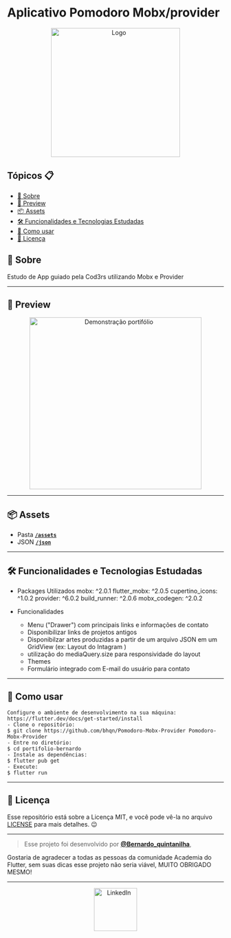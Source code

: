 

# Aplicativo Pomodoro Mobx/provider
<p align="center">
    <img src="model/images/logoo.png" width="300" alt="Logo"/>
</p>


<h2>Tópicos 📋</h2>

   <p>

   - [📖 Sobre](#-sobre)
   - [📱 Preview](#-preview)
   - [📦 Assets](#-assets)
   - [🛠️ Funcionalidades e Tecnologias Estudadas](#%EF%B8%8F-funcionalidades-e-tecnologias-estudadas)
   - [🤔 Como usar](#-como-usar)
   - [📝 Licença](#-licença)

   </p>

   <h2>📖 Sobre</h2>

<p>
 Estudo de App guiado pela Cod3rs utilizando Mobx e Provider
</p>

---


<h2>📱 Preview</h2>

   <p align="center">
      <img src="raw/giftela.gif" width="400" alt="Demonstração portifólio">
   </p>

---

<h2>📦 Assets</h2>


- Pasta <a href="https://github.com/bhqn/portifolio-bernardo/tree/FixForBug/model/images">**`/assets`**</a>
- JSON  <a href="https://github.com/bhqn/portifolio-bernardo/tree/FixForBug/lib/pages/designpage">**`/json`**</a>


---   

<h2>🛠️ Funcionalidades e Tecnologias Estudadas</h2>

 - Packages Utilizados
  mobx: ^2.0.1
  flutter_mobx: ^2.0.5
  cupertino_icons: ^1.0.2
  provider: ^6.0.2
  build_runner: ^2.0.6
   mobx_codegen: ^2.0.2



- Funcionalidades
    - Menu ("Drawer") com principais links e informações de contato
    - Disponibilizar links de projetos antigos
    - Disponibilzar artes produzidas a partir de um arquivo JSON em um GridView (ex: Layout do Intagram )
    - utilização do mediaQuery.size para responsividade do layout
    - Themes
    - Formulário integrado com E-mail do usuário para contato


---

<h2>🤔 Como usar</h2>

   ```
   Configure o ambiente de desenvolvimento na sua máquina:
   https://flutter.dev/docs/get-started/install
   - Clone o repositório:
   $ git clone https://github.com/bhqn/Pomodoro-Mobx-Provider Pomodoro-Mobx-Provider
   - Entre no diretório:
   $ cd portifolio-bernardo
   - Instale as dependências:
   $ flutter pub get
   - Execute:
   $ flutter run
   ```

---

<h2>📝 Licença</h2>

<p>
   Esse repositório está sobre a Licença MIT, e você pode vê-la no arquivo <a href="https://github.com/felipecastrosales/app_filmes/blob/master/LICENSE">LICENSE</a> para mais detalhes. 😉
</p>

---

   > Esse projeto foi desenvolvido por **[@Bernardo_quintanilha](https://www.linkedin.com/in/bernardo-quintanilha-0baa84a4/)**, 
   
   <p> Gostaria de agradecer a todas as pessoas da comunidade Academia do Flutter, sem suas dicas esse projeto não seria viável,</Strong> MUITO OBRIGADO MESMO!</Strong> </p>





---

   <div align="center">
 <a align="center" href="https://www.linkedin.com/in/bernardo-quintanilha-0baa84a4/">
      <img src="https://cdn.icon-icons.com/icons2/2428/PNG/512/linkedin_black_logo_icon_147114.png" width="100" alt="LinkedIn">
   </a>



   </div>

